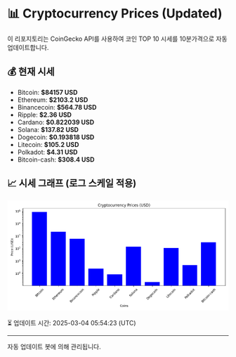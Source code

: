 
# 📊 Cryptocurrency Prices (Updated)

이 리포지토리는 CoinGecko API를 사용하여 코인 TOP 10 시세를 10분가격으로 자동 업데이트합니다.

## 💰 현재 시세
- Bitcoin: **$84157 USD**
- Ethereum: **$2103.2 USD**
- Binancecoin: **$564.78 USD**
- Ripple: **$2.36 USD**
- Cardano: **$0.822039 USD**
- Solana: **$137.82 USD**
- Dogecoin: **$0.193818 USD**
- Litecoin: **$105.2 USD**
- Polkadot: **$4.31 USD**
- Bitcoin-cash: **$308.4 USD**

## 📈 시세 그래프 (로그 스케일 적용)
![Crypto Prices](crypto_prices.png)

⏳ 업데이트 시간: 2025-03-04 05:54:23 (UTC)

---
자동 업데이트 봇에 의해 관리됩니다.
